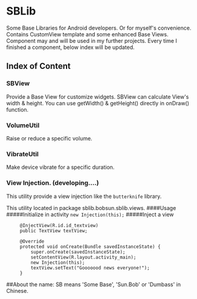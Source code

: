 # SBLib
Some Base Libraries for Android developers. Or for myself's convenience.
Contains CustomView template and some enhanced Base Views.
Component may and will be used in my further projects.
Every time I finished a component, below index will be updated.
## Index of Content
### SBView
Provide a Base View for customize widgets. SBView can calculate View's width & height.
You can use getWidth() & getHeight() directly in onDraw() function.

### VolumeUtil
Raise or reduce a specific volume.

### VibrateUtil
Make device vibrate for a specific duration.

### View Injection. (developing....)
This utility provide a view injection like the `butterknife` library.

This utility located in package sblib.bobsun.sblib.views.
####Usage
#####Initialize in activity
`new Injection(this);`
#####Inject a view

         @InjectView(R.id.id_textview)
         public TextView textView;

         @Override
         protected void onCreate(Bundle savedInstanceState) {
             super.onCreate(savedInstanceState);
             setContentView(R.layout.activity_main);
             new Injection(this);
             textView.setText("Gooooood news everyone!");
         }


##About the name:
SB means 'Some Base', 'Sun.Bob' or 'Dumbass' in Chinese.

